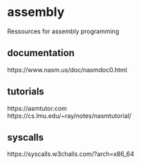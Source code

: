 # assembly
Ressources for assembly programming <br>

<h2>documentation</h2>
https://www.nasm.us/doc/nasmdoc0.html <br>

<h2>tutorials</h2>
https://asmtutor.com <br>
https://cs.lmu.edu/~ray/notes/nasmtutorial/ <br>

<h2>syscalls</h2>
https://syscalls.w3challs.com/?arch=x86_64 <br>

 
